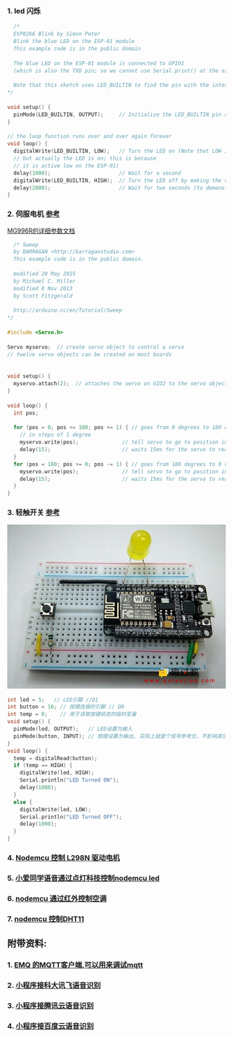 
### 1. led 闪烁
```c++
  /*
  ESP8266 Blink by Simon Peter
  Blink the blue LED on the ESP-01 module
  This example code is in the public domain

  The blue LED on the ESP-01 module is connected to GPIO1
  (which is also the TXD pin; so we cannot use Serial.print() at the same time)

  Note that this sketch uses LED_BUILTIN to find the pin with the internal LED
*/

void setup() {
  pinMode(LED_BUILTIN, OUTPUT);     // Initialize the LED_BUILTIN pin as an output
}

// the loop function runs over and over again forever
void loop() {
  digitalWrite(LED_BUILTIN, LOW);   // Turn the LED on (Note that LOW is the voltage level
  // but actually the LED is on; this is because
  // it is active low on the ESP-01)
  delay(1000);                      // Wait for a second
  digitalWrite(LED_BUILTIN, HIGH);  // Turn the LED off by making the voltage HIGH
  delay(2000);                      // Wait for two seconds (to demonstrate the active low LED)
}
```

### 2. 伺服电机 [参考](https://quark.sm.cn/api/rest?method=Quarkdahanghai.knowledge&format=html&uc_param_str=dnntnwvefrgicput#/share/423d6868e84e184456a659a6bf9553fd)
[MG996R的详细参数文档](https://pdf1.alldatasheet.com/datasheet-pdf/view/1131873/ETC2/MG996R.html)
```c++
  /* Sweep
  by BARRAGAN <http://barraganstudio.com>
  This example code is in the public domain.

  modified 28 May 2015
  by Michael C. Miller
  modified 8 Nov 2013
  by Scott Fitzgerald

  http://arduino.cc/en/Tutorial/Sweep
*/

#include <Servo.h>

Servo myservo;  // create servo object to control a servo
// twelve servo objects can be created on most boards


void setup() {
  myservo.attach(2);  // attaches the servo on GIO2 to the servo object
}

void loop() {
  int pos;

  for (pos = 0; pos <= 180; pos += 1) { // goes from 0 degrees to 180 degrees
    // in steps of 1 degree
    myservo.write(pos);              // tell servo to go to position in variable 'pos'
    delay(15);                       // waits 15ms for the servo to reach the position
  }
  for (pos = 180; pos >= 0; pos -= 1) { // goes from 180 degrees to 0 degrees
    myservo.write(pos);              // tell servo to go to position in variable 'pos'
    delay(15);                       // waits 15ms for the servo to reach the position
  }
}

```

### 3. 轻触开关 [参考](https://www.qutaojiao.com/229.html)
![pushbutton](button_test.png)
```c++
int led = 5;   // LED引脚 //D1
int button = 16; // 按键连接的引脚 // D0
int temp = 0;    // 用于读取按键状态的临时变量
void setup() {
  pinMode(led, OUTPUT);   // LED设置为输入
  pinMode(button, INPUT); // 按键设置为输出, 实际上就是个信号参考位，不影响其它引脚。仅仅是一个内存标志。
}
void loop() {
  temp = digitalRead(button);
  if (temp == HIGH) {
    digitalWrite(led, HIGH);
    Serial.println("LED Turned ON");
    delay(1000);
  }
  else {
    digitalWrite(led, LOW);
    Serial.println("LED Turned OFF");
    delay(1000);
  }
}
```

### 4. [Nodemcu 控制 L298N 驱动电机](https://blog.csdn.net/qq_44419932/article/details/115905686)

### 5. [小爱同学语音通过点灯科技控制nodemcu led](https://www.kidscoding8.com/118686.html)

### 6. [nodemcu 通过红外控制空调](https://www.yiboard.com/thread-1544-1-1.html)

### 7. [nodemcu 控制DHT11](https://blog.51cto.com/u_15440897/4672869)

## 附带资料:
### 1. [EMQ 的MQTT客户端,可以用来调试mqtt](https://www.emqx.com/en/blog/esp8266-connects-to-the-public-mqtt-broker)
### 2. [小程序接科大讯飞语音识别](https://developers.weixin.qq.com/community/develop/article/doc/000ac6470783008cc7fd577525bc13)
### 3. [小程序接腾讯云语音识别](https://blog.csdn.net/m0_46846526/article/details/123719767)
### 4. [小程序接百度云语音识别](https://blog.csdn.net/sdfjasad/article/details/114148713)
